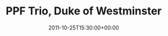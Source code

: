 ---
templateKey: event
guid: 08967972-6eab-11ea-99c5-002590d1d1b0
date: 2011-10-25T15:30:00+00:00
eventTime: '7:30-8pm'
title: PPF Trio, Duke of Westminster
artist: PPF Trio
city: Toronto
venue: Duke of Westminster
group: Tim Shia
guests: Jamie Ruben, Chris Banks
---